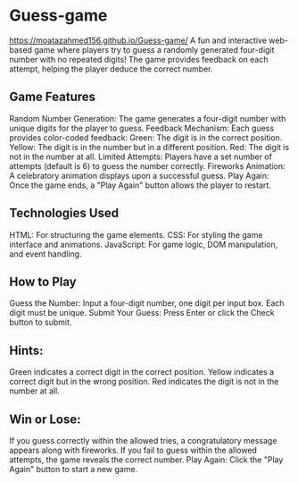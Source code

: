 # Guess-game
https://moatazahmed156.github.io/Guess-game/
A fun and interactive web-based game where players try to guess a randomly generated four-digit number with no repeated digits! The game provides feedback on each attempt, helping the player deduce the correct number.

## Game Features
Random Number Generation: The game generates a four-digit number with unique digits for the player to guess.
Feedback Mechanism: Each guess provides color-coded feedback:
Green: The digit is in the correct position.
Yellow: The digit is in the number but in a different position.
Red: The digit is not in the number at all.
Limited Attempts: Players have a set number of attempts (default is 6) to guess the number correctly.
Fireworks Animation: A celebratory animation displays upon a successful guess.
Play Again: Once the game ends, a "Play Again" button allows the player to restart.
## Technologies Used
HTML: For structuring the game elements.
CSS: For styling the game interface and animations.
JavaScript: For game logic, DOM manipulation, and event handling.
## How to Play
Guess the Number: Input a four-digit number, one digit per input box. Each digit must be unique.
Submit Your Guess: Press Enter or click the Check button to submit.
## Hints:
Green indicates a correct digit in the correct position.
Yellow indicates a correct digit but in the wrong position.
Red indicates the digit is not in the number at all.
## Win or Lose:
If you guess correctly within the allowed tries, a congratulatory message appears along with fireworks.
If you fail to guess within the allowed attempts, the game reveals the correct number.
Play Again: Click the "Play Again" button to start a new game.
